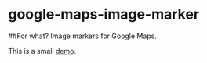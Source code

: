 # google-maps-image-marker

##For what? Image markers for Google Maps.

This is a small [demo](http://p1.workaio.com:3201/frontend/demo/current-location.html).
